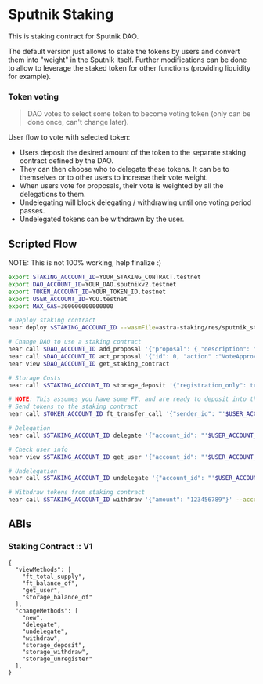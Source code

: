 # Sputnik Staking

This is staking contract for Sputnik DAO.

The default version just allows to stake the tokens by users and convert them into "weight" in the Sputnik itself.
Further modifications can be done to allow to leverage the staked token for other functions (providing liquidity for example).


### Token voting

> DAO votes to select some token to become voting token (only can be done once, can't change later).

User flow to vote with selected token:

- Users deposit the desired amount of the token to the separate staking contract defined by the DAO.
- They can then choose who to delegate these tokens. It can be to themselves or to other users to increase their vote weight.
- When users vote for proposals, their vote is weighted by all the delegations to them.
- Undelegating will block delegating / withdrawing until one voting period passes.
- Undelegated tokens can be withdrawn by the user.



## Scripted Flow

NOTE: This is not 100% working, help finalize :)

```bash
export STAKING_ACCOUNT_ID=YOUR_STAKING_CONTRACT.testnet
export DAO_ACCOUNT_ID=YOUR_DAO.sputnikv2.testnet
export TOKEN_ACCOUNT_ID=YOUR_TOKEN_ID.testnet
export USER_ACCOUNT_ID=YOU.testnet
export MAX_GAS=300000000000000

# Deploy staking contract
near deploy $STAKING_ACCOUNT_ID --wasmFile=astra-staking/res/sputnik_staking.wasm --accountId $STAKING_ACCOUNT_ID --initFunction new --initArgs '{"owner_id": "'$DAO_ACCOUNT_ID'","token_id": "'$TOKEN_ACCOUNT_ID'","unstake_period": "604800000"}'

# Change DAO to use a staking contract
near call $DAO_ACCOUNT_ID add_proposal '{"proposal": { "description": "", "kind": { "SetStakingContract": { "staking_id": "'$STAKING_ACCOUNT_ID'" } } } }' --accountId $USER_ACCOUNT_ID --amount 1
near call $DAO_ACCOUNT_ID act_proposal '{"id": 0, "action" :"VoteApprove"}' --accountId $USER_ACCOUNT_ID  --gas $MAX_GAS
near view $DAO_ACCOUNT_ID get_staking_contract

# Storage Costs
near call $STAKING_ACCOUNT_ID storage_deposit '{"registration_only": true}' --accountId $STAKER_ACCOUNT_ID --amount 0.01

# NOTE: This assumes you have some FT, and are ready to deposit into the newly deployed staking contract, if you need to create your own FT: https://github.com/near-examples/FT
# Send tokens to the staking contract
near call $TOKEN_ACCOUNT_ID ft_transfer_call '{"sender_id": "'$USER_ACCOUNT_ID'", "amount": "123456789"}' --accountId $USER_ACCOUNT_ID --gas $MAX_GAS

# Delegation
near call $STAKING_ACCOUNT_ID delegate '{"account_id": "'$USER_ACCOUNT_ID'", "amount": "123456789"}' --accountId $USER_ACCOUNT_ID --gas $MAX_GAS

# Check user info
near view $STAKING_ACCOUNT_ID get_user '{"account_id": "'$USER_ACCOUNT_ID'"}'

# Undelegation
near call $STAKING_ACCOUNT_ID undelegate '{"account_id": "'$USER_ACCOUNT_ID'", "amount": "123456789"}' --accountId $USER_ACCOUNT_ID --gas $MAX_GAS

# Withdraw tokens from staking contract
near call $STAKING_ACCOUNT_ID withdraw '{"amount": "123456789"}' --accountId $USER_ACCOUNT_ID --gas $MAX_GAS
```

## ABIs

### Staking Contract :: V1
```
{
  "viewMethods": [
    "ft_total_supply",
    "ft_balance_of",
    "get_user",
    "storage_balance_of"
  ],
  "changeMethods": [
    "new",
    "delegate",
    "undelegate",
    "withdraw",
    "storage_deposit",
    "storage_withdraw",
    "storage_unregister"
  ],
}
```
